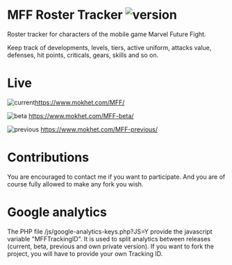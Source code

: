 # MFF Roster Tracker ![version](https://img.shields.io/badge/version-2.0.1-blue.svg)
Roster tracker for characters of the mobile game Marvel Future Fight.

Keep track of developments, levels, tiers, active uniform, attacks value, defenses, hit points, criticals, gears, skills and so on.

# Live

![current](https://img.shields.io/badge/Current_release-stable-green.svg?style=flat)https://www.mokhet.com/MFF/

![beta](https://img.shields.io/badge/Beta_release-unstable-red.svg?style=flat) https://www.mokhet.com/MFF-beta/

![previous](https://img.shields.io/badge/Previous_release-stable-green.svg?style=flat) https://www.mokhet.com/MFF-previous/

# Contributions

You are encouraged to contact me if you want to participate. And you are of course fully allowed to make any fork you wish.

# Google analytics

The PHP file /js/google-analytics-keys.php?JS=Y provide the javascript variable "MFFTrackingID". It is used to split analytics between releases (current, beta, previous and own private version). If you want to fork the project, you will have to provide your own Tracking ID.
